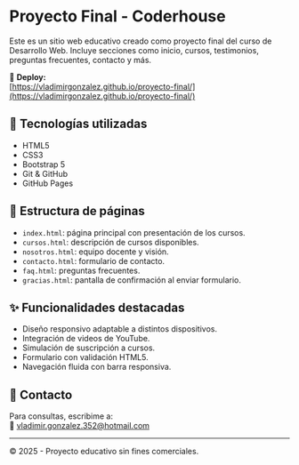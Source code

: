 # Proyecto Final - Coderhouse

Este es un sitio web educativo creado como proyecto final del curso de Desarrollo Web. Incluye secciones como inicio, cursos, testimonios, preguntas frecuentes, contacto y más.

🔗 **Deploy:**  
[https://vladimirgonzalez.github.io/proyecto-final/](https://vladimirgonzalez.github.io/proyecto-final/)

## 🧰 Tecnologías utilizadas

- HTML5
- CSS3
- Bootstrap 5
- Git & GitHub
- GitHub Pages

## 📄 Estructura de páginas

- `index.html`: página principal con presentación de los cursos.
- `cursos.html`: descripción de cursos disponibles.
- `nosotros.html`: equipo docente y visión.
- `contacto.html`: formulario de contacto.
- `faq.html`: preguntas frecuentes.
- `gracias.html`: pantalla de confirmación al enviar formulario.

## ✨ Funcionalidades destacadas

- Diseño responsivo adaptable a distintos dispositivos.
- Integración de videos de YouTube.
- Simulación de suscripción a cursos.
- Formulario con validación HTML5.
- Navegación fluida con barra responsiva.

## 📩 Contacto

Para consultas, escribime a:  
📧 [vladimir.gonzalez.352@hotmail.com](mailto:vladimir.gonzalez.352@hotmail.com)

---

© 2025 - Proyecto educativo sin fines comerciales.
